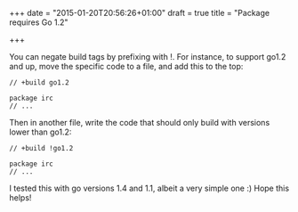 +++
date = "2015-01-20T20:56:26+01:00"
draft = true
title = "Package requires Go 1.2"

+++

You can negate build tags by prefixing with !. For instance, to support go1.2 and up, move the specific code to a file, and add this to the top:

```
// +build go1.2

package irc
// ...
```

Then in another file, write the code that should only build with versions lower than go1.2:
```
// +build !go1.2

package irc
// ...
```
I tested this with go versions 1.4 and 1.1, albeit a very simple one :) Hope this helps!

